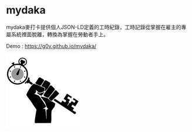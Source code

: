 # mydaka
mydaka麥打卡提供個人JSON-LD定義的工時紀錄，工時記錄從掌握在雇主的專屬系統裡面脫離，轉換為掌握在勞動者手上。

Demo : https://g0v.github.io/mydaka/

![timekey_in_fist](time_key_in_fist.png "TimeKey in fist")
